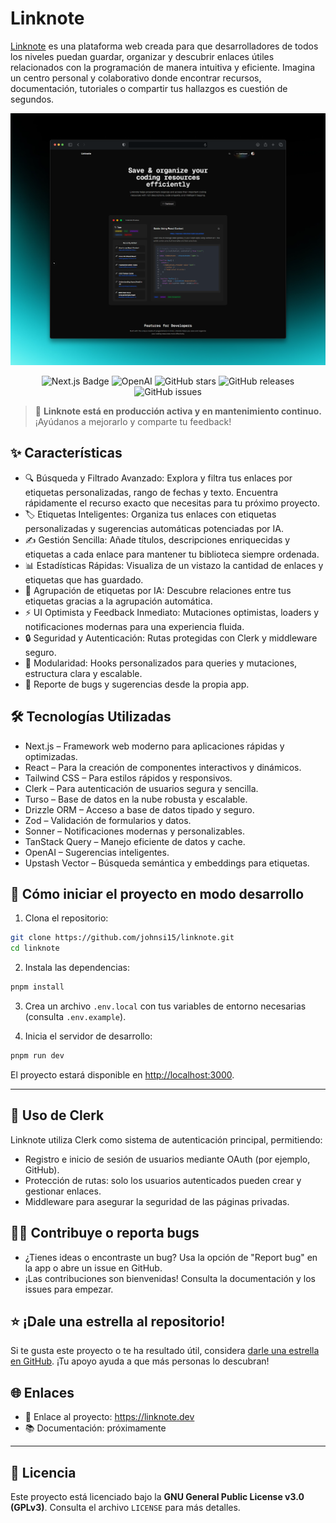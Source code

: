 # Linknote

[Linknote](https://linknote.dev/) es una plataforma web creada para que desarrolladores de todos los niveles puedan guardar, organizar y descubrir enlaces útiles relacionados con la programación de manera intuitiva y eficiente. Imagina un centro personal y colaborativo donde encontrar recursos, documentación, tutoriales o compartir tus hallazgos es cuestión de segundos.

<div align="center">
  <div align="center">
    <a href="https://linknote.dev/">
      <img
      src="https://github.com/johnsi15/linknote/blob/main/public/screen-shot.png?raw=true"
      alt="seocheckai"/>
    </a>

     
  </div>

![Next.js Badge](https://img.shields.io/badge/Next.js&nbsp;14-000?logo=nextdotjs&logoColor=fff&style=flat)
![OpenAI](https://img.shields.io/badge/OpenAI-blue?logo=openai&logoColor=white&labelColor=gray)
![GitHub stars](https://img.shields.io/github/stars/johnsi15/linknote)
![GitHub releases](https://img.shields.io/github/release/johnsi15/linknote)
![GitHub issues](https://img.shields.io/github/issues/johnsi15/linknote)
</div>

> 🚀 <b>Linknote está en producción activa y en mantenimiento continuo.</b> ¡Ayúdanos a mejorarlo y comparte tu feedback!

## ✨ Características

- 🔍 Búsqueda y Filtrado Avanzado: Explora y filtra tus enlaces por etiquetas personalizadas, rango de fechas y texto. Encuentra rápidamente el recurso exacto que necesitas para tu próximo proyecto.
- 🏷️ Etiquetas Inteligentes: Organiza tus enlaces con etiquetas personalizadas y sugerencias automáticas potenciadas por IA.
- ✍️ Gestión Sencilla: Añade títulos, descripciones enriquecidas y etiquetas a cada enlace para mantener tu biblioteca siempre ordenada.
- 📊 Estadísticas Rápidas: Visualiza de un vistazo la cantidad de enlaces y etiquetas que has guardado.
- 🤖 Agrupación de etiquetas por IA: Descubre relaciones entre tus etiquetas gracias a la agrupación automática.
- ⚡ UI Optimista y Feedback Inmediato: Mutaciones optimistas, loaders y notificaciones modernas para una experiencia fluida.
- 🔒 Seguridad y Autenticación: Rutas protegidas con Clerk y middleware seguro.
- 🧩 Modularidad: Hooks personalizados para queries y mutaciones, estructura clara y escalable.
- 🐞 Reporte de bugs y sugerencias desde la propia app.

## 🛠️ Tecnologías Utilizadas

* Next.js – Framework web moderno para aplicaciones rápidas y optimizadas.
* React – Para la creación de componentes interactivos y dinámicos.
* Tailwind CSS – Para estilos rápidos y responsivos.
* Clerk – Para autenticación de usuarios segura y sencilla.
* Turso – Base de datos en la nube robusta y escalable.
* Drizzle ORM – Acceso a base de datos tipado y seguro.
* Zod – Validación de formularios y datos.
* Sonner – Notificaciones modernas y personalizables.
* TanStack Query – Manejo eficiente de datos y cache.
* OpenAI – Sugerencias inteligentes.
* Upstash Vector – Búsqueda semántica y embeddings para etiquetas.

## 🚀 Cómo iniciar el proyecto en modo desarrollo

1. Clona el repositorio:
```bash
git clone https://github.com/johnsi15/linknote.git
cd linknote
```

2. Instala las dependencias:
```bash
pnpm install
```

3. Crea un archivo `.env.local` con tus variables de entorno necesarias (consulta `.env.example`).

4. Inicia el servidor de desarrollo:
```bash
pnpm run dev
```

El proyecto estará disponible en [http://localhost:3000](http://localhost:3000).

---

## 🔐 Uso de Clerk 

Linknote utiliza Clerk como sistema de autenticación principal, permitiendo:

- Registro e inicio de sesión de usuarios mediante OAuth (por ejemplo, GitHub).
- Protección de rutas: solo los usuarios autenticados pueden crear y gestionar enlaces.
- Middleware para asegurar la seguridad de las páginas privadas.

## 🧑‍💻 Contribuye o reporta bugs

- ¿Tienes ideas o encontraste un bug? Usa la opción de "Report bug" en la app o abre un issue en GitHub.
- ¡Las contribuciones son bienvenidas! Consulta la documentación y los issues para empezar.

## ⭐ ¡Dale una estrella al repositorio!

Si te gusta este proyecto o te ha resultado útil, considera [darle una estrella en GitHub](https://github.com/johnsi15/linknote). ¡Tu apoyo ayuda a que más personas lo descubran!

## 🌐 Enlaces

- 🔗 Enlace al proyecto: https://linknote.dev
- 📚 Documentación: próximamente

---

## 📄 Licencia

Este proyecto está licenciado bajo la **GNU General Public License v3.0 (GPLv3)**.
Consulta el archivo `LICENSE` para más detalles.